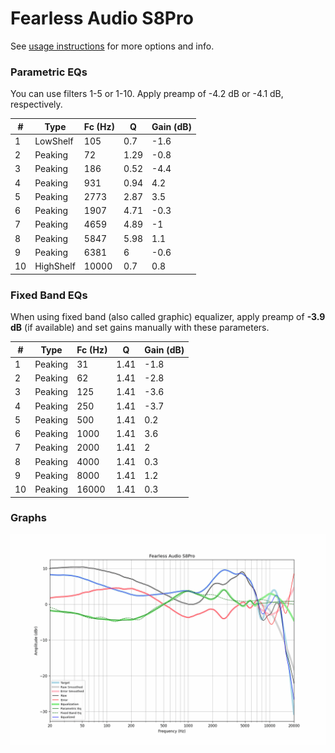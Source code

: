 # Fearless Audio S8Pro
See [usage instructions](https://github.com/jaakkopasanen/AutoEq#usage) for more options and info.

### Parametric EQs
You can use filters 1-5 or 1-10. Apply preamp of -4.2 dB or -4.1 dB, respectively.

|   # | Type      |   Fc (Hz) |    Q |   Gain (dB) |
|-----|-----------|-----------|------|-------------|
|   1 | LowShelf  |       105 | 0.7  |        -1.6 |
|   2 | Peaking   |        72 | 1.29 |        -0.8 |
|   3 | Peaking   |       186 | 0.52 |        -4.4 |
|   4 | Peaking   |       931 | 0.94 |         4.2 |
|   5 | Peaking   |      2773 | 2.87 |         3.5 |
|   6 | Peaking   |      1907 | 4.71 |        -0.3 |
|   7 | Peaking   |      4659 | 4.89 |        -1   |
|   8 | Peaking   |      5847 | 5.98 |         1.1 |
|   9 | Peaking   |      6381 | 6    |        -0.6 |
|  10 | HighShelf |     10000 | 0.7  |         0.8 |

### Fixed Band EQs
When using fixed band (also called graphic) equalizer, apply preamp of **-3.9 dB** (if available) and set gains manually with these parameters.

|   # | Type    |   Fc (Hz) |    Q |   Gain (dB) |
|-----|---------|-----------|------|-------------|
|   1 | Peaking |        31 | 1.41 |        -1.8 |
|   2 | Peaking |        62 | 1.41 |        -2.8 |
|   3 | Peaking |       125 | 1.41 |        -3.6 |
|   4 | Peaking |       250 | 1.41 |        -3.7 |
|   5 | Peaking |       500 | 1.41 |         0.2 |
|   6 | Peaking |      1000 | 1.41 |         3.6 |
|   7 | Peaking |      2000 | 1.41 |         2   |
|   8 | Peaking |      4000 | 1.41 |         0.3 |
|   9 | Peaking |      8000 | 1.41 |         1.2 |
|  10 | Peaking |     16000 | 1.41 |         0.3 |

### Graphs
![](./Fearless%20Audio%20S8Pro.png)
